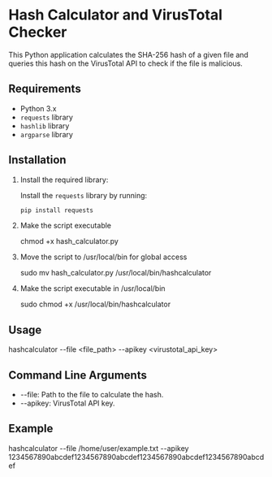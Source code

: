 # Hash Calculator and VirusTotal Checker

This Python application calculates the SHA-256 hash of a given file and queries this hash on the VirusTotal API to check if the file is malicious.

## Requirements

- Python 3.x
- `requests` library
- `hashlib` library
- `argparse` library

## Installation

1. Install the required library:

   Install the `requests` library by running:
   ```sh
   pip install requests
2. Make the script executable

   chmod +x hash_calculator.py
   
3. Move the script to /usr/local/bin for global access

   sudo mv hash_calculator.py /usr/local/bin/hashcalculator

4. Make the script executable in /usr/local/bin

   sudo chmod +x /usr/local/bin/hashcalculator

## Usage

hashcalculator --file <file_path> --apikey <virustotal_api_key>

## Command Line Arguments

* --file: Path to the file to calculate the hash.
* --apikey: VirusTotal API key.

## Example

hashcalculator --file /home/user/example.txt --apikey 1234567890abcdef1234567890abcdef1234567890abcdef1234567890abcdef   
